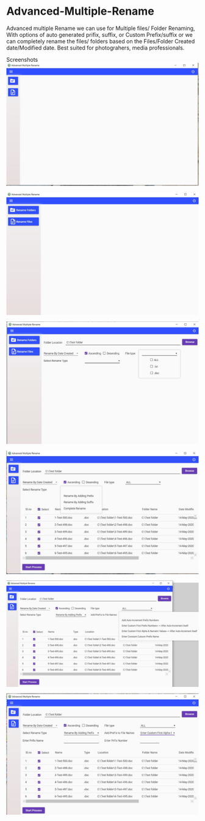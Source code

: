 # Advanced-Multiple-Rename
 Advanced multiple Rename we can use for Multiple files/ Folder Renaming,
 With options of auto generated prifix, suffix, or Custom Prefix/suffix  or we can completely rename the files/ folders
 based on the Files/Folder Created date/Modified date. Best suited for photograhers, media professionals. 


 Screenshots
 ![Alt text](https://github.com/Shashidharbb/Advanced-Multiple-Rename/blob/master/images/01.JPG??raw=true)

 ![Alt text](https://github.com/Shashidharbb/Advanced-Multiple-Rename/blob/master/images/02.JPG??raw=true)

 ![Alt text](https://github.com/Shashidharbb/Advanced-Multiple-Rename/blob/master/images/03.JPG??raw=true)

 ![Alt text](https://github.com/Shashidharbb/Advanced-Multiple-Rename/blob/master/images/04.JPG??raw=true)

 ![Alt text](https://github.com/Shashidharbb/Advanced-Multiple-Rename/blob/master/images/05.JPG??raw=true)

 ![Alt text](https://github.com/Shashidharbb/Advanced-Multiple-Rename/blob/master/images/06.JPG??raw=true) 